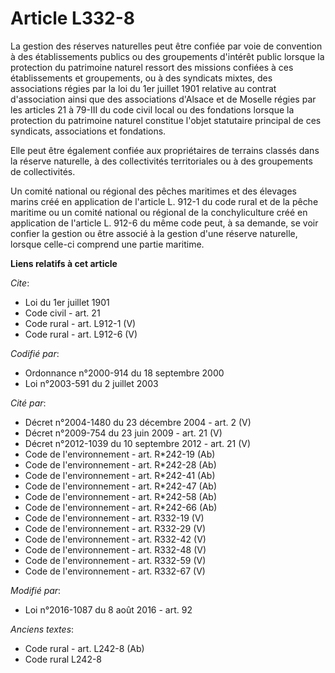 # Article L332-8

La gestion des réserves naturelles peut être confiée par voie de convention à des établissements publics ou des groupements
d'intérêt public lorsque la protection du patrimoine naturel ressort des missions confiées à ces établissements et
groupements, ou à des syndicats mixtes, des associations régies par la loi du 1er juillet 1901 relative au contrat
d'association ainsi que des associations d'Alsace et de Moselle régies par les articles 21 à 79-III du code civil local ou
des fondations lorsque la protection du patrimoine naturel constitue l'objet statutaire principal de ces syndicats,
associations et fondations. 

Elle peut être également confiée aux propriétaires de terrains classés dans la réserve naturelle, à des collectivités
territoriales ou à des groupements de collectivités. 

Un comité national ou régional des pêches maritimes et des élevages marins créé en application de l'article L. 912-1 du code
rural et de la pêche maritime ou un comité national ou régional de la conchyliculture créé en application de l'article L.
912-6 du même code peut, à sa demande, se voir confier la gestion ou être associé à la gestion d'une réserve naturelle,
lorsque celle-ci comprend une partie maritime.

**Liens relatifs à cet article**

_Cite_:

  - Loi du 1er juillet 1901
  - Code civil - art. 21
  - Code rural - art. L912-1 (V)
  - Code rural - art. L912-6 (V)

_Codifié par_:

  - Ordonnance n°2000-914 du 18 septembre 2000
  - Loi n°2003-591 du 2 juillet 2003

_Cité par_:

  - Décret n°2004-1480 du 23 décembre 2004 - art. 2 (V)
  - Décret n°2009-754 du 23 juin 2009 - art. 21 (V)
  - Décret n°2012-1039 du 10 septembre 2012 - art. 21 (V)
  - Code de l'environnement - art. R*242-19 (Ab)
  - Code de l'environnement - art. R*242-28 (Ab)
  - Code de l'environnement - art. R*242-41 (Ab)
  - Code de l'environnement - art. R*242-47 (Ab)
  - Code de l'environnement - art. R*242-58 (Ab)
  - Code de l'environnement - art. R*242-66 (Ab)
  - Code de l'environnement - art. R332-19 (V)
  - Code de l'environnement - art. R332-29 (V)
  - Code de l'environnement - art. R332-42 (V)
  - Code de l'environnement - art. R332-48 (V)
  - Code de l'environnement - art. R332-59 (V)
  - Code de l'environnement - art. R332-67 (V)

_Modifié par_:

  - Loi n°2016-1087 du 8 août 2016 - art. 92

_Anciens textes_:

  - Code rural - art. L242-8 (Ab)
  - Code rural L242-8
